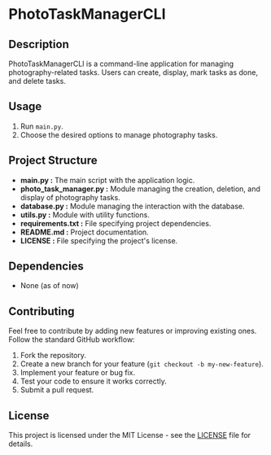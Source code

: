 # PhotoTaskManagerCLI

## Description
PhotoTaskManagerCLI is a command-line application for managing photography-related tasks. Users can create, display, mark tasks as done, and delete tasks.

## Usage
1. Run `main.py`.
2. Choose the desired options to manage photography tasks.

## Project Structure
- **main.py :** The main script with the application logic.
- **photo_task_manager.py :** Module managing the creation, deletion, and display of photography tasks.
- **database.py :** Module managing the interaction with the database.
- **utils.py :** Module with utility functions.
- **requirements.txt :** File specifying project dependencies.
- **README.md :** Project documentation.
- **LICENSE :** File specifying the project's license.

## Dependencies
- None (as of now)

## Contributing
Feel free to contribute by adding new features or improving existing ones. Follow the standard GitHub workflow:

1. Fork the repository.
2. Create a new branch for your feature (`git checkout -b my-new-feature`).
3. Implement your feature or bug fix.
4. Test your code to ensure it works correctly.
5. Submit a pull request.

## License
This project is licensed under the MIT License - see the [LICENSE](LICENSE) file for details.
